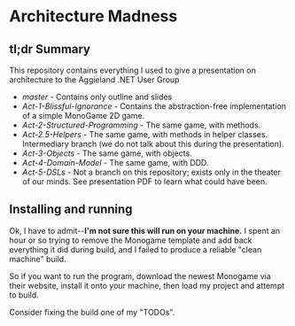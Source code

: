 Architecture Madness
====================

tl;dr Summary
-------------
This repository contains everything I used to give a presentation on architecture to the Aggieland .NET User Group

 * *master* - Contains only outline and slides
 * *Act-1-Blissful-Ignorance* - Contains the abstraction-free implementation of a simple MonoGame 2D game.
 * *Act-2-Structured-Programming* - The same game, with methods.
 * *Act-2.5-Helpers* - The same game, with methods in helper classes. Intermediary branch (we do not talk about this during the presentation).
 * *Act-3-Objects* - The same game, with objects.
 * *Act-4-Domain-Model* - The same game, with DDD.
 * *Act-5-DSLs* - Not a branch on this repository; exists only in the theater of our minds. See presentation PDF to learn what could have been.

Installing and running
----------------------
Ok, I have to admit--**I'm not sure this will run on your machine.** I spent an hour or so trying to remove the Monogame template and add back everything it did during build, and I failed to produce a reliable "clean machine" build.

So if you want to run the program, download the newest Monogame via their website, install it onto your machine, then load my project and attempt to build.

Consider fixing the build one of my "TODOs".